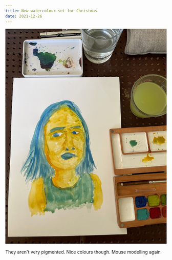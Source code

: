 ```yaml
---
title: New watercolour set for Christmas
date: 2021-12-26
---
```


!['New watercolour set for Christmas'](image/Face-2.jpeg)

They aren't very pigmented. Nice colours though. Mouse modelling again